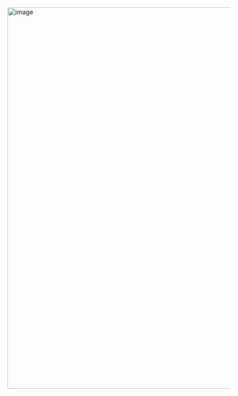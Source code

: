 <img width="860" alt="image" src="https://github.com/LikeLion-at-CAU-12th/HyunSoo-Jung/assets/160103999/df518385-62d2-4105-a1aa-be6ecf565c14">
